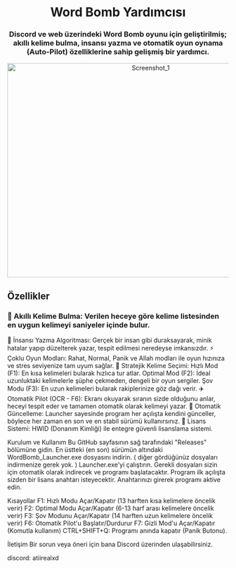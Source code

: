 # **<div align="center">Word Bomb Yardımcısı</div>**
### <div align="center">Discord ve web üzerindeki Word Bomb oyunu için geliştirilmiş; akıllı kelime bulma, insansı yazma ve otomatik oyun oynama (Auto-Pilot) özelliklerine sahip gelişmiş bir yardımcı.</div>

<div align="center"><img width="637" height="487" alt="Screenshot_1" src="https://github.com/user-attachments/assets/660ac98c-8f78-458f-a488-34e43441dec3" /></div>


## Özellikler
### 🧠 Akıllı Kelime Bulma: Verilen heceye göre kelime listesinden en uygun kelimeyi saniyeler içinde bulur.
🤖 İnsansı Yazma Algoritması: Gerçek bir insan gibi duraksayarak, minik hatalar yapıp düzelterek yazar, tespit edilmesi neredeyse imkansızdır.
⚡ Çoklu Oyun Modları: Rahat, Normal, Panik ve Allah modları ile oyun hızınıza ve stres seviyenize tam uyum sağlar.
🎯 Stratejik Kelime Seçimi:
Hızlı Mod (F1): En kısa kelimeleri bularak hızlıca tur atlar.
Optimal Mod (F2): İdeal uzunluktaki kelimelerle şüphe çekmeden, dengeli bir oyun sergiler.
Şov Modu (F3): En uzun kelimeleri bularak rakiplerinize göz dağı verir.
✈️ Otomatik Pilot (OCR - F6): Ekranı okuyarak sıranın sizde olduğunu anlar, heceyi tespit eder ve tamamen otomatik olarak kelimeyi yazar.
🔄 Otomatik Güncelleme: Launcher sayesinde program her açılışta kendini günceller, böylece her zaman en son ve en stabil sürümü kullanırsınız.
🔐 Lisans Sistemi: HWID (Donanım Kimliği) ile entegre güvenli lisanslama sistemi.

Kurulum ve Kullanım
Bu GitHub sayfasının sağ tarafındaki "Releases" bölümüne gidin.
En üstteki (en son) sürümün altındaki WordBomb_Launcher.exe dosyasını indirin. ( diğer gördüğünüz dosyaları indirmenize gerek yok. )
Launcher.exe'yi çalıştırın. Gerekli dosyaları sizin için otomatik olarak indirecek ve programı başlatacaktır.
Program ilk açılışta sizden bir lisans anahtarı isteyecektir. Anahtarınızı girerek programı aktive edin.

Kısayollar
F1: Hızlı Modu Açar/Kapatır (13 harften kısa kelimelere öncelik verir)
F2: Optimal Modu Açar/Kapatır (6-13 harf arası kelimelere öncelik verir)
F3: Şov Modunu Açar/Kapatır (14 harften uzun kelimelere öncelik verir)
F6: Otomatik Pilot'u Başlatır/Durdurur
F7: Gizli Mod'u Açar/Kapatır (Komutla kullanım)
CTRL+SHIFT+Q: Programı anında kapatır (Panik Butonu).

İletişim
Bir sorun veya öneri için bana Discord üzerinden ulaşabilirsiniz.

discord: atiirealxd
